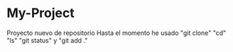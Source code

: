 # My-Project
Proyecto nuevo de repositorio
Hasta el momento he usado "git clone" "cd" "ls" "git status" y "git add ."
